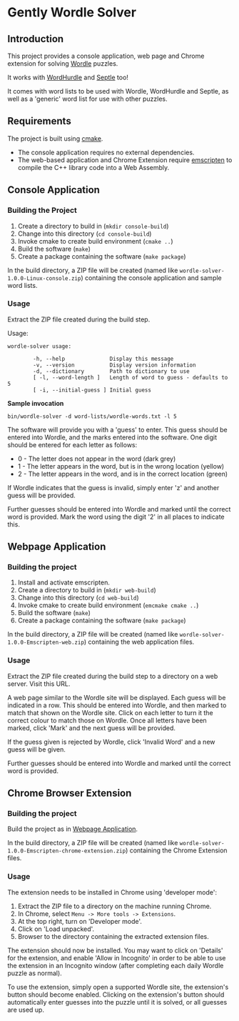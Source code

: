 # Gently Wordle Solver

## Introduction

This project provides a console application, web page and Chrome extension for solving [Wordle](https://www.nytimes.com/games/wordle/index.html) puzzles.

It works with [WordHurdle](https://www.wordhurdle.in/) and [Septle](https://septle.com/) too!

It comes with word lists to be used with Wordle, WordHurdle and Septle, as well as a 'generic' word list for use with other puzzles.

## Requirements

The project is built using [cmake](https://cmake.org/).

- The console application requires no external dependencies.
- The web-based application and Chrome Extension require [emscripten](https://emscripten.org/) to compile the C++ library code into a Web Assembly.

## Console Application

### Building the Project

1. Create a directory to build in (`mkdir console-build`)
2. Change into this directory (`cd console-build`)
3. Invoke cmake to create build environment (`cmake ..`)
4. Build the software (`make`)
5. Create a package containing the software (`make package`)

In the build directory, a ZIP file will be created (named like `wordle-solver-1.0.0-Linux-console.zip`) containing the console application and sample word lists.

### Usage

Extract the ZIP file created during the build step.

Usage:

```
wordle-solver usage:

        -h, --help              Display this message
        -v, --version           Display version information
        -d, --dictionary        Path to dictionary to use
        [ -l, --word-length ]   Length of word to guess - defaults to 5
        [ -i, --initial-guess ] Initial guess
```
**Sample invocation**

```
bin/wordle-solver -d word-lists/wordle-words.txt -l 5
```

The software will provide you with a 'guess' to enter. This guess should be entered into Wordle, and the marks entered into the software. One digit should be entered for each letter as follows:

- 0 - The letter does not appear in the word (dark grey)
- 1 - The letter appears in the word, but is in the wrong location (yellow)
- 2 - The letter appears in the word, and is in the correct location (green)

If Wordle indicates that the guess is invalid, simply enter 'z' and another guess will be provided.

Further guesses should be entered into Wordle and marked until the correct word is provided. Mark the word using the digit '2' in all places to indicate this.

## Webpage Application

### Building the project

1. Install and activate emscripten.
2. Create a directory to build in (`mkdir web-build`)
3. Change into this directory (`cd web-build`)
4. Invoke cmake to create build environment (`emcmake cmake ..`)
5. Build the software (`make`)
6. Create a package containing the software (`make package`)

In the build directory, a ZIP file will be created (named like `wordle-solver-1.0.0-Emscripten-web.zip`) containing the web application files.

### Usage

Extract the ZIP file created during the build step to a directory on a web server. Visit this URL.

A web page similar to the Wordle site will be displayed. Each guess will be indicated in a row. This should be entered into Wordle, and then marked to match that shown on the Wordle site. Click on each letter to turn it the correct colour to match those on Wordle. Once all letters have been marked, click 'Mark' and the next guess will be provided.

If the guess given is rejected by Wordle, click 'Invalid Word' and a new guess will be given.

Further guesses should be entered into Wordle and marked until the correct word is provided.

## Chrome Browser Extension

### Building the project

Build the project as in [Webpage Application](#webpage-application).


In the build directory, a ZIP file will be created (named like `wordle-solver-1.0.0-Emscripten-chrome-extension.zip`) containing the Chrome Extension files.

### Usage

The extension needs to be installed in Chrome using 'developer mode':

1. Extract the ZIP file to a directory on the machine running Chrome.
2. In Chrome, select `Menu -> More tools -> Extensions`.
3. At the top right, turn on 'Developer mode'.
4. Click on 'Load unpacked'.
5. Browser to the directory containing the extracted extension files.

The extension should now be installed. You may want to click on 'Details' for the extension, and enable 'Allow in Incognito' in order to be able to use the extension in an Incognito window (after completing each daily Wordle puzzle as normal).

To use the extension, simply open a supported Wordle site, the extension's button should become enabled. Clicking on the extension's button should automatically enter guesses into the puzzle until it is solved, or all guesses are used up.
